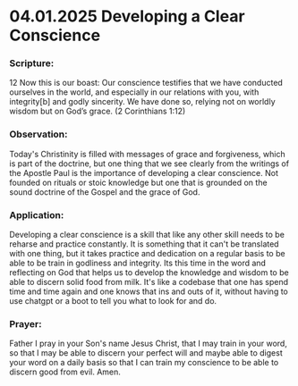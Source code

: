 # 04.01.2025 Developing a Clear Conscience

### Scripture:
12 Now this is our boast: Our conscience testifies that we have conducted ourselves in the world,
and especially in our relations with you, with integrity[b] and godly sincerity.
We have done so, relying not on worldly wisdom but on God’s grace.
(2 Corinthians 1:12)

### Observation:
Today's Christinity is filled with messages of grace and forgiveness, which is part of the doctrine, but one thing that we see clearly from the
writings of the Apostle Paul is the importance of developing a clear conscience. Not founded on rituals or stoic knowledge but one that is grounded
on the sound doctrine of the Gospel and the grace of God.

### Application:
Developing a clear conscience is a skill that like any other skill needs to be reharse and practice constantly. It is something that it can't be 
translated with one thing, but it takes practice and dedication on a regular basis to be able to be train in godliness and integrity. Its this time
in the word and reflecting on God that helps us to develop the knowledge and wisdom to be able to discern solid food from milk.
It's like a codebase that one has spend time and time again and one knows that ins and outs of it, without having to use chatgpt or a boot to tell you
what to look for and do.

### Prayer:
Father I pray in your Son's name Jesus Christ, that I may train in your word, so that I may be able to discern your perfect will and maybe able to 
digest your word on a daily basis so that I can train my conscience to be able to discern good from evil. Amen.

